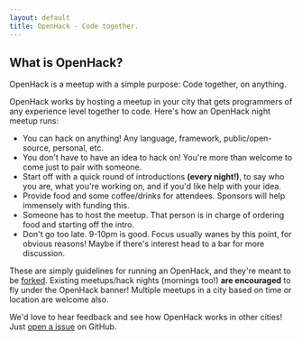```yaml
---
layout: default
title: OpenHack - Code together.
---
```


## What is OpenHack?

OpenHack is a meetup with a simple purpose: Code together, on anything.

OpenHack works by hosting a meetup in your city that gets programmers of any experience level together to code. Here's how an OpenHack night meetup runs:

* You can hack on anything! Any language, framework, public/open-source, personal, etc.
* You don't have to have an idea to hack on! You're more than welcome to come just to pair with someone.
* Start off with a quick round of introductions **(every night!)**, to say who you are, what you're working on, and if you'd like help with your idea.
* Provide food and some coffee/drinks for attendees. Sponsors will help immensely with funding this.
* Someone has to host the meetup. That person is in charge of ordering food and starting off the intro.
* Don't go too late. 9-10pm is good. Focus usually wanes by this point, for obvious reasons! Maybe if there's interest head to a bar for more discussion.

These are simply guidelines for running an OpenHack, and they're meant to be [forked](https://github.com/openhack/openhack.github.com). Existing meetups/hack nights (mornings too!) **are encouraged** to fly under the OpenHack banner! Multiple meetups in a city based on time or location are welcome also.

We'd love to hear feedback and see how OpenHack works in other cities! Just [open a issue](https://github.com/openhack/openhack.github.com/issues) on GitHub.
